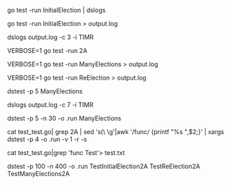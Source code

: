 go test -run InitialElection | dslogs

go test -run InitialElection > output.log

dslogs output.log -c 3 -i TIMR

VERBOSE=1 go test -run 2A 


VERBOSE=1 go test -run ManyElections > output.log

VERBOSE=1 go test -run ReElection > output.log

dstest -p 5 ManyElections

dslogs output.log -c 7 -i TIMR


dstest  -p 5 -n 30 -o .run ManyElections 


cat test_test.go| grep 2A | sed 's\(\ \g'|awk '/func/ {printf "%s ",$2;}' | xargs dstest -p 4 -o .run -v 1 -r  -s


cat test_test.go|grep 'func Test'> test.txt


dstest  -p 100 -n 400 -o .run TestInitialElection2A TestReElection2A TestManyElections2A